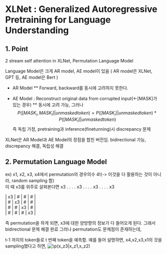# XLNet : Generalized Autoregressive Pretraining for Language Understanding

## 1. Point  
2 stream self attention in XLNet, Permutation Language Model  

Language Model은 크게 AR model, AE model이 있음 ( AR model은 XLNet, GPT 등, AE model은 Bert )  

* AR Model
** Forward, backward를 동시에 고려하지 못한다.

* AE Model : Reconstruct original data from corrupted input(<-[MASK]가 있는 경우)
** 동시에 고려 가능, 그러나 $$P([MASK_i,MASK_l]|unmasked token)=P([MASK_i]|unmasked token) * P([MASK_l]|unmasked token)$$ 즉 독립 가정, pretraining과 inference(finetunning)시 discrepancy 문제

XLNet은 AR Model과 AE Model의 장점을 합친 버전임.
bidirectional 가능, discrepancy 해결, 독립성 해결

## 2. Permutation Language Model

ex) x1, x2, x3, x4에서 permutation의 경우의수 4!(-> 이것을 다 활용하는 것이 아니라, random sampling 함)  
이 때 x3를 위주로 살펴본다면
 x3 . . . 
 . x3 . .
. . x3 .
. . . x3

| x3 | # | # | # |  
| # | x3 | # | # |  
| # | # | x3 | # |  
| # | # | # | x3 |  

즉 permutation을 하게 되면, x3에 대한 양방향의 정보가 다 들어오게 된다. 그래서 bidirectional 문제 해결 완료
그러나 permutation도 문제점이 존재하는데,

t-1 까지의 token들로 t 번째 token을 예측함.
예를 들어 설명하면, x4,x2,x3,x1의 것을 sampling했다고 하면, ![$\p(x_z3|x_z1,x_z2)$](C:\Users\UNIMAX\Downloads\CodeCogsEqn.gif)
